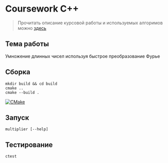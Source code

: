 # Сoursework С++

> Прочитать описание курсовой работы и используемых алгоримов можно [здесь](https://potat.me/course-cpp)

## Тема работы

Умножение длинных чисел используя быстрое преобразование Фурье

## Сборка

```console
mkdir build && cd build
cmake ..
cmake --build .
```

[![CMake](https://github.com/cyberpotat42/coursework-cpp/actions/workflows/cmake.yml/badge.svg)](https://github.com/cyberpotat42/coursework-cpp/actions/workflows/cmake.yml)

## Запуск

```console
multiplier [--help]
```

## Тестирование

```console
ctest
```
